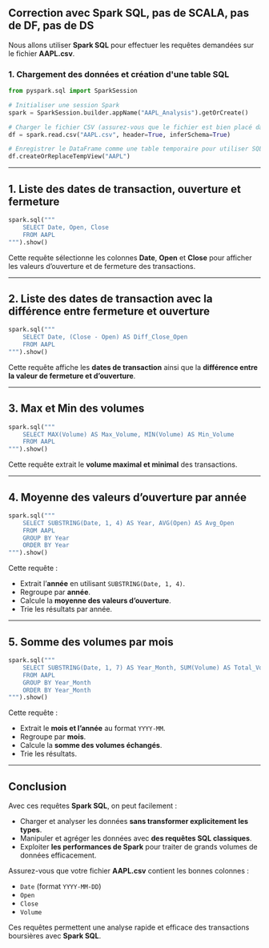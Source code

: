 ## **Correction avec Spark SQL, pas de SCALA, pas de DF, pas de DS**

Nous allons utiliser **Spark SQL** pour effectuer les requêtes demandées sur le fichier **AAPL.csv**.

### **1. Chargement des données et création d'une table SQL**
```python
from pyspark.sql import SparkSession

# Initialiser une session Spark
spark = SparkSession.builder.appName("AAPL_Analysis").getOrCreate()

# Charger le fichier CSV (assurez-vous que le fichier est bien placé dans le bon répertoire)
df = spark.read.csv("AAPL.csv", header=True, inferSchema=True)

# Enregistrer le DataFrame comme une table temporaire pour utiliser SQL
df.createOrReplaceTempView("AAPL")
```

---

## **1. Liste des dates de transaction, ouverture et fermeture**
```python
spark.sql("""
    SELECT Date, Open, Close
    FROM AAPL
""").show()
```
Cette requête sélectionne les colonnes **Date**, **Open** et **Close** pour afficher les valeurs d’ouverture et de fermeture des transactions.

---

## **2. Liste des dates de transaction avec la différence entre fermeture et ouverture**
```python
spark.sql("""
    SELECT Date, (Close - Open) AS Diff_Close_Open
    FROM AAPL
""").show()
```
Cette requête affiche les **dates de transaction** ainsi que la **différence entre la valeur de fermeture et d’ouverture**.

---

## **3. Max et Min des volumes**
```python
spark.sql("""
    SELECT MAX(Volume) AS Max_Volume, MIN(Volume) AS Min_Volume
    FROM AAPL
""").show()
```
Cette requête extrait le **volume maximal et minimal** des transactions.

---

## **4. Moyenne des valeurs d’ouverture par année**
```python
spark.sql("""
    SELECT SUBSTRING(Date, 1, 4) AS Year, AVG(Open) AS Avg_Open
    FROM AAPL
    GROUP BY Year
    ORDER BY Year
""").show()
```
Cette requête :
- Extrait l’**année** en utilisant `SUBSTRING(Date, 1, 4)`.
- Regroupe par **année**.
- Calcule la **moyenne des valeurs d’ouverture**.
- Trie les résultats par année.

---

## **5. Somme des volumes par mois**
```python
spark.sql("""
    SELECT SUBSTRING(Date, 1, 7) AS Year_Month, SUM(Volume) AS Total_Volume
    FROM AAPL
    GROUP BY Year_Month
    ORDER BY Year_Month
""").show()
```
Cette requête :
- Extrait le **mois et l’année** au format `YYYY-MM`.
- Regroupe par **mois**.
- Calcule la **somme des volumes échangés**.
- Trie les résultats.

---

## **Conclusion**
Avec ces requêtes **Spark SQL**, on peut facilement :
- Charger et analyser les données **sans transformer explicitement les types**.
- Manipuler et agréger les données avec **des requêtes SQL classiques**.
- Exploiter **les performances de Spark** pour traiter de grands volumes de données efficacement.

Assurez-vous que votre fichier **AAPL.csv** contient les bonnes colonnes :  
- `Date` (format `YYYY-MM-DD`)
- `Open`
- `Close`
- `Volume`

Ces requêtes permettent une analyse rapide et efficace des transactions boursières avec **Spark SQL**.

